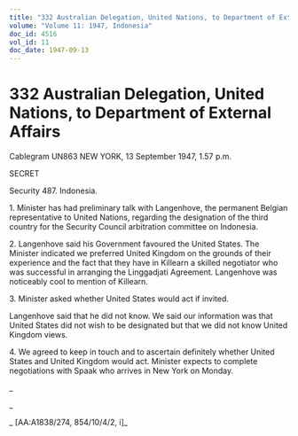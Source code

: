 ```yaml
---
title: "332 Australian Delegation, United Nations, to Department of External Affairs"
volume: "Volume 11: 1947, Indonesia"
doc_id: 4516
vol_id: 11
doc_date: 1947-09-13
---
```


# 332 Australian Delegation, United Nations, to Department of External Affairs

Cablegram UN863 NEW YORK, 13 September 1947, 1.57 p.m.

SECRET

Security 487. Indonesia.

1\. Minister has had preliminary talk with Langenhove, the permanent Belgian representative to United Nations, regarding the designation of the third country for the Security Council arbitration committee on Indonesia.

2\. Langenhove said his Government favoured the United States. The Minister indicated we preferred United Kingdom on the grounds of their experience and the fact that they have in Killearn a skilled negotiator who was successful in arranging the Linggadjati Agreement. Langenhove was noticeably cool to mention of Killearn.

3\. Minister asked whether United States would act if invited.

Langenhove said that he did not know. We said our information was that United States did not wish to be designated but that we did not know United Kingdom views.

4\. We agreed to keep in touch and to ascertain definitely whether United States and United Kingdom would act. Minister expects to complete negotiations with Spaak who arrives in New York on Monday.

_

_

_ [AA:A1838/274, 854/10/4/2, i]_
